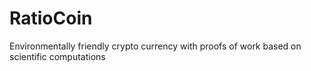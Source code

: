 # RatioCoin
Environmentally friendly crypto currency with proofs of work based on scientific computations
